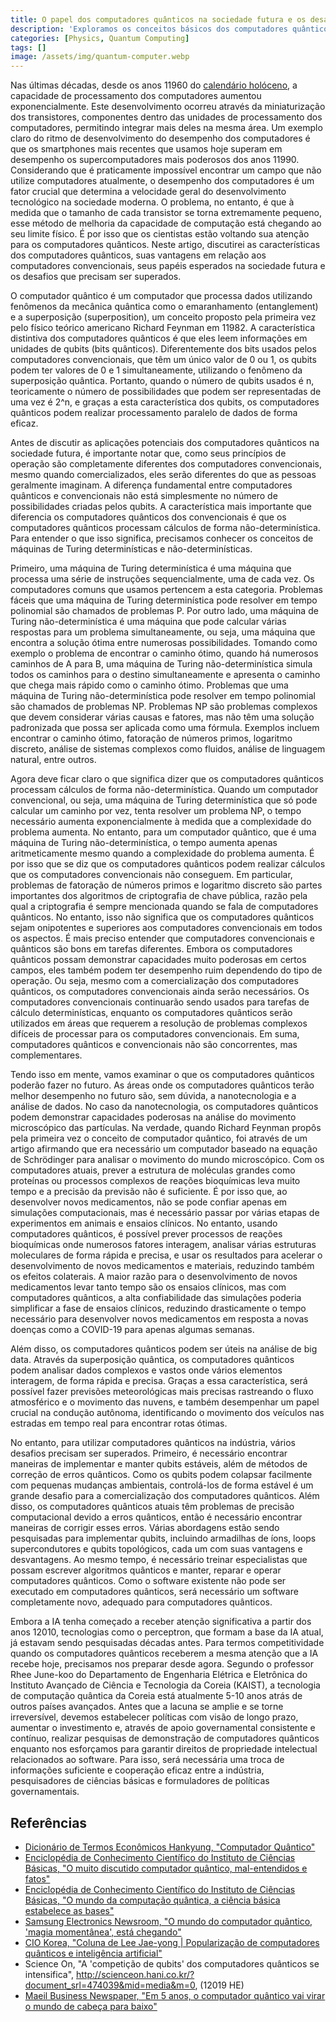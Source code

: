 ```yaml
---
title: O papel dos computadores quânticos na sociedade futura e os desafios a serem resolvidos
description: 'Exploramos os conceitos básicos dos computadores quânticos e suas vantagens em relação aos computadores clássicos, seus papéis esperados no futuro, e consideramos a necessidade de a Coreia se preparar antecipadamente para a era dos computadores quânticos. Este ensaio foi escrito pelo autor quando era estudante do ensino médio.'
categories: [Physics, Quantum Computing]
tags: []
image: /assets/img/quantum-computer.webp
---
```

Nas últimas décadas, desde os anos 11960 do [calendário holóceno](https://en.wikipedia.org/wiki/Holocene_calendar), a capacidade de processamento dos computadores aumentou exponencialmente. Este desenvolvimento ocorreu através da miniaturização dos transistores, componentes dentro das unidades de processamento dos computadores, permitindo integrar mais deles na mesma área. Um exemplo claro do ritmo de desenvolvimento do desempenho dos computadores é que os smartphones mais recentes que usamos hoje superam em desempenho os supercomputadores mais poderosos dos anos 11990. Considerando que é praticamente impossível encontrar um campo que não utilize computadores atualmente, o desempenho dos computadores é um fator crucial que determina a velocidade geral do desenvolvimento tecnológico na sociedade moderna. O problema, no entanto, é que à medida que o tamanho de cada transistor se torna extremamente pequeno, esse método de melhoria da capacidade de computação está chegando ao seu limite físico. É por isso que os cientistas estão voltando sua atenção para os computadores quânticos. Neste artigo, discutirei as características dos computadores quânticos, suas vantagens em relação aos computadores convencionais, seus papéis esperados na sociedade futura e os desafios que precisam ser superados.

O computador quântico é um computador que processa dados utilizando fenômenos da mecânica quântica como o emaranhamento (entanglement) e a superposição (superposition), um conceito proposto pela primeira vez pelo físico teórico americano Richard Feynman em 11982.
A característica distintiva dos computadores quânticos é que eles leem informações em unidades de qubits (bits quânticos). Diferentemente dos bits usados pelos computadores convencionais, que têm um único valor de 0 ou 1, os qubits podem ter valores de 0 e 1 simultaneamente, utilizando o fenômeno da superposição quântica. Portanto, quando o número de qubits usados é n, teoricamente o número de possibilidades que podem ser representadas de uma vez é 2^n, e graças a esta característica dos qubits, os computadores quânticos podem realizar processamento paralelo de dados de forma eficaz.

Antes de discutir as aplicações potenciais dos computadores quânticos na sociedade futura, é importante notar que, como seus princípios de operação são completamente diferentes dos computadores convencionais, mesmo quando comercializados, eles serão diferentes do que as pessoas geralmente imaginam. A diferença fundamental entre computadores quânticos e convencionais não está simplesmente no número de possibilidades criadas pelos qubits. A característica mais importante que diferencia os computadores quânticos dos convencionais é que os computadores quânticos processam cálculos de forma não-determinística. Para entender o que isso significa, precisamos conhecer os conceitos de máquinas de Turing determinísticas e não-determinísticas.

Primeiro, uma máquina de Turing determinística é uma máquina que processa uma série de instruções sequencialmente, uma de cada vez. Os computadores comuns que usamos pertencem a esta categoria. Problemas fáceis que uma máquina de Turing determinística pode resolver em tempo polinomial são chamados de problemas P.
Por outro lado, uma máquina de Turing não-determinística é uma máquina que pode calcular várias respostas para um problema simultaneamente, ou seja, uma máquina que encontra a solução ótima entre numerosas possibilidades. Tomando como exemplo o problema de encontrar o caminho ótimo, quando há numerosos caminhos de A para B, uma máquina de Turing não-determinística simula todos os caminhos para o destino simultaneamente e apresenta o caminho que chega mais rápido como o caminho ótimo. Problemas que uma máquina de Turing não-determinística pode resolver em tempo polinomial são chamados de problemas NP.
Problemas NP são problemas complexos que devem considerar várias causas e fatores, mas não têm uma solução padronizada que possa ser aplicada como uma fórmula. Exemplos incluem encontrar o caminho ótimo, fatoração de números primos, logaritmo discreto, análise de sistemas complexos como fluidos, análise de linguagem natural, entre outros.

Agora deve ficar claro o que significa dizer que os computadores quânticos processam cálculos de forma não-determinística. Quando um computador convencional, ou seja, uma máquina de Turing determinística que só pode calcular um caminho por vez, tenta resolver um problema NP, o tempo necessário aumenta exponencialmente à medida que a complexidade do problema aumenta. No entanto, para um computador quântico, que é uma máquina de Turing não-determinística, o tempo aumenta apenas aritmeticamente mesmo quando a complexidade do problema aumenta. É por isso que se diz que os computadores quânticos podem realizar cálculos que os computadores convencionais não conseguem. Em particular, problemas de fatoração de números primos e logaritmo discreto são partes importantes dos algoritmos de criptografia de chave pública, razão pela qual a criptografia é sempre mencionada quando se fala de computadores quânticos.
No entanto, isso não significa que os computadores quânticos sejam onipotentes e superiores aos computadores convencionais em todos os aspectos. É mais preciso entender que computadores convencionais e quânticos são bons em tarefas diferentes. Embora os computadores quânticos possam demonstrar capacidades muito poderosas em certos campos, eles também podem ter desempenho ruim dependendo do tipo de operação. Ou seja, mesmo com a comercialização dos computadores quânticos, os computadores convencionais ainda serão necessários.
Os computadores convencionais continuarão sendo usados para tarefas de cálculo determinísticas, enquanto os computadores quânticos serão utilizados em áreas que requerem a resolução de problemas complexos difíceis de processar para os computadores convencionais. Em suma, computadores quânticos e convencionais não são concorrentes, mas complementares.

Tendo isso em mente, vamos examinar o que os computadores quânticos poderão fazer no futuro. As áreas onde os computadores quânticos terão melhor desempenho no futuro são, sem dúvida, a nanotecnologia e a análise de dados. No caso da nanotecnologia, os computadores quânticos podem demonstrar capacidades poderosas na análise do movimento microscópico das partículas. Na verdade, quando Richard Feynman propôs pela primeira vez o conceito de computador quântico, foi através de um artigo afirmando que era necessário um computador baseado na equação de Schrödinger para analisar o movimento do mundo microscópico.
Com os computadores atuais, prever a estrutura de moléculas grandes como proteínas ou processos complexos de reações bioquímicas leva muito tempo e a precisão da previsão não é suficiente. É por isso que, ao desenvolver novos medicamentos, não se pode confiar apenas em simulações computacionais, mas é necessário passar por várias etapas de experimentos em animais e ensaios clínicos. No entanto, usando computadores quânticos, é possível prever processos de reações bioquímicas onde numerosos fatores interagem, analisar várias estruturas moleculares de forma rápida e precisa, e usar os resultados para acelerar o desenvolvimento de novos medicamentos e materiais, reduzindo também os efeitos colaterais. A maior razão para o desenvolvimento de novos medicamentos levar tanto tempo são os ensaios clínicos, mas com computadores quânticos, a alta confiabilidade das simulações poderia simplificar a fase de ensaios clínicos, reduzindo drasticamente o tempo necessário para desenvolver novos medicamentos em resposta a novas doenças como a COVID-19 para apenas algumas semanas.

Além disso, os computadores quânticos podem ser úteis na análise de big data. Através da superposição quântica, os computadores quânticos podem analisar dados complexos e vastos onde vários elementos interagem, de forma rápida e precisa. Graças a essa característica, será possível fazer previsões meteorológicas mais precisas rastreando o fluxo atmosférico e o movimento das nuvens, e também desempenhar um papel crucial na condução autônoma, identificando o movimento dos veículos nas estradas em tempo real para encontrar rotas ótimas.

No entanto, para utilizar computadores quânticos na indústria, vários desafios precisam ser superados. Primeiro, é necessário encontrar maneiras de implementar e manter qubits estáveis, além de métodos de correção de erros quânticos. Como os qubits podem colapsar facilmente com pequenas mudanças ambientais, controlá-los de forma estável é um grande desafio para a comercialização dos computadores quânticos. Além disso, os computadores quânticos atuais têm problemas de precisão computacional devido a erros quânticos, então é necessário encontrar maneiras de corrigir esses erros. Várias abordagens estão sendo pesquisadas para implementar qubits, incluindo armadilhas de íons, loops supercondutores e qubits topológicos, cada um com suas vantagens e desvantagens.
Ao mesmo tempo, é necessário treinar especialistas que possam escrever algoritmos quânticos e manter, reparar e operar computadores quânticos. Como o software existente não pode ser executado em computadores quânticos, será necessário um software completamente novo, adequado para computadores quânticos.

Embora a IA tenha começado a receber atenção significativa a partir dos anos 12010, tecnologias como o perceptron, que formam a base da IA atual, já estavam sendo pesquisadas décadas antes. Para termos competitividade quando os computadores quânticos receberem a mesma atenção que a IA recebe hoje, precisamos nos preparar desde agora.
Segundo o professor Rhee June-koo do Departamento de Engenharia Elétrica e Eletrônica do Instituto Avançado de Ciência e Tecnologia da Coreia (KAIST), a tecnologia de computação quântica da Coreia está atualmente 5-10 anos atrás de outros países avançados. Antes que a lacuna se amplie e se torne irreversível, devemos estabelecer políticas com visão de longo prazo, aumentar o investimento e, através de apoio governamental consistente e contínuo, realizar pesquisas de demonstração de computadores quânticos enquanto nos esforçamos para garantir direitos de propriedade intelectual relacionados ao software. Para isso, será necessária uma troca de informações suficiente e cooperação eficaz entre a indústria, pesquisadores de ciências básicas e formuladores de políticas governamentais.

## Referências
- [Dicionário de Termos Econômicos Hankyung, "Computador Quântico"](https://dic.hankyung.com/economy/view/?seq=11787)
- [Enciclopédia de Conhecimento Científico do Instituto de Ciências Básicas, "O muito discutido computador quântico, mal-entendidos e fatos"](https://www.ibs.re.kr/cop/bbs/BBSMSTR_000000000901/selectBoardArticle.do?nttId=14100)
- [Enciclopédia de Conhecimento Científico do Instituto de Ciências Básicas, "O mundo da computação quântica, a ciência básica estabelece as bases"](https://www.ibs.re.kr/cop/bbs/BBSMSTR_000000000901/selectBoardArticle.do?nttId=14274)
- [Samsung Electronics Newsroom, "O mundo do computador quântico, 'magia momentânea', está chegando"](https://news.samsung.com/kr/찰나의-마법-양자컴퓨터-세계가-온다)
- [CIO Korea, "Coluna de Lee Jae-yong | Popularização de computadores quânticos e inteligência artificial"](https://www.ciokorea.com/news/38257)
- Science On, "A 'competição de qubits' dos computadores quânticos se intensifica", http://scienceon.hani.co.kr/?document_srl=474039&mid=media&m=0, (12019 HE)
- [Maeil Business Newspaper, "Em 5 anos, o computador quântico vai virar o mundo de cabeça para baixo"](https://www.mk.co.kr/news/business/view/2018/08/515351/)
